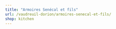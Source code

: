 ```yaml
---
title: "Armoires Senécal et fils"
url: /vaudreuil-dorion/armoires-senecal-et-fils/
shop: kitchen
---
```

